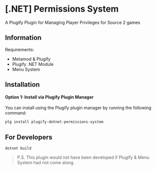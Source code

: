 # [.NET] Permissions System
A Plugify Plugin for Managing Player Privileges for Source 2 games

## Information
Requirements:
- Metamod & Plugify
- Plugify .NET Module
- Menu System

## Installation
#### Option 1: Install via Plugify Plugin Manager

You can install using the Plugify plugin manager by running the following command:

```bash
plg install plugify-dotnet-permissions-system
```


## For Developers
```
dotnet build
```

> P.S. This plugin would not have been developed if Plugify & Menu System had not come along.